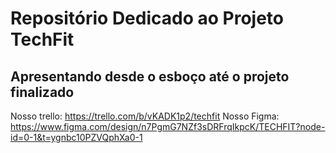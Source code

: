 # Repositório Dedicado ao Projeto TechFit
## Apresentando desde o esboço até o projeto finalizado

Nosso trello: https://trello.com/b/vKADK1p2/techfit
Nosso Figma: https://www.figma.com/design/n7PgmG7NZf3sDRFrqIkpcK/TECHFIT?node-id=0-1&t=ygnbc10PZVQphXa0-1
